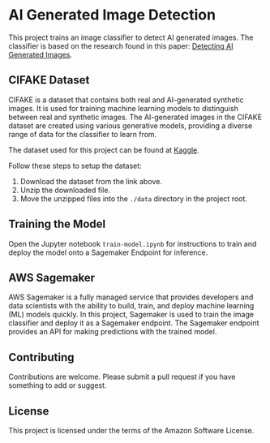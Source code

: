 # AI Generated Image Detection

This project trains an image classifier to detect AI generated images. The classifier is based on the research found in
this paper: [Detecting AI Generated Images](https://arxiv.org/pdf/2303.14126v1.pdf).

## CIFAKE Dataset

CIFAKE is a dataset that contains both real and AI-generated synthetic images. It is used for training machine learning
models to distinguish between real and synthetic images. The AI-generated images in the CIFAKE dataset are created using
various generative models, providing a diverse range of data for the classifier to learn from.

The dataset used for this project can be found
at [Kaggle](https://www.kaggle.com/datasets/birdy654/cifake-real-and-ai-generated-synthetic-images).

Follow these steps to setup the dataset:

1. Download the dataset from the link above.
2. Unzip the downloaded file.
3. Move the unzipped files into the `./data` directory in the project root.

## Training the Model

Open the Jupyter notebook `train-model.ipynb` for instructions to train and deploy the model onto a Sagemaker Endpoint for inference.

## AWS Sagemaker

AWS Sagemaker is a fully managed service that provides developers and data scientists with the ability to build, train,
and deploy machine learning (ML) models quickly. In this project, Sagemaker is used to train the image classifier and
deploy it as a Sagemaker endpoint. The Sagemaker endpoint provides an API for making predictions with the trained model.

## Contributing

Contributions are welcome. Please submit a pull request if you have something to add or suggest.

## License

This project is licensed under the terms of the Amazon Software License.